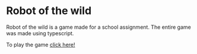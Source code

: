 # Robot of the wild

Robot of the wild is a game made for a school assignment. 
The entire game was made using typescript.

To play the game [click here!](https://asuryanknight.github.io/Robotofthewild)